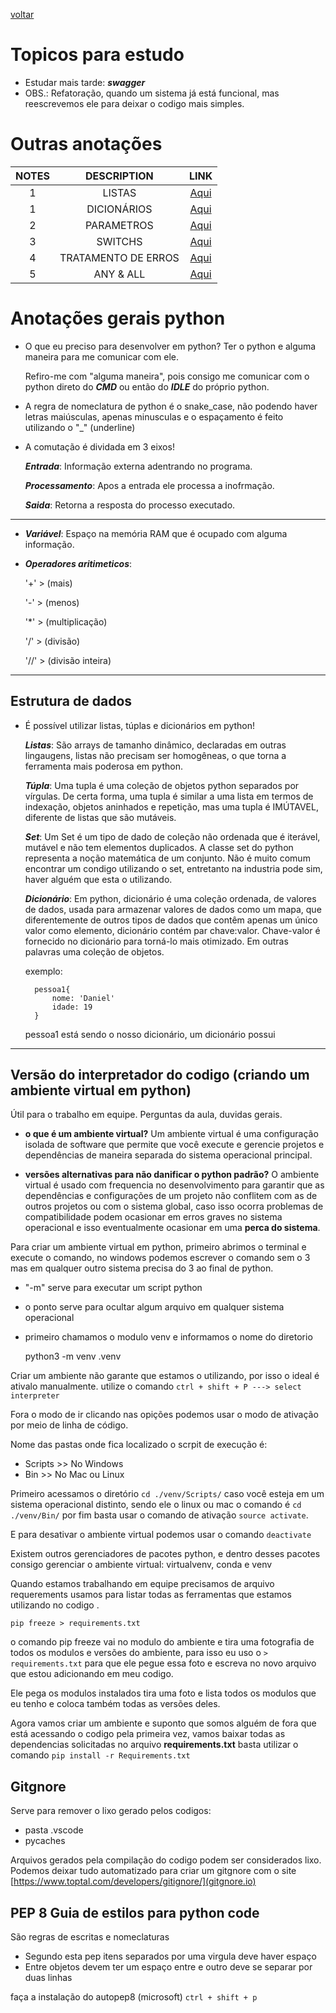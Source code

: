 [voltar](../../README.md)

# Topicos para estudo
- Estudar mais tarde: ***swagger***
- OBS.: Refatoração, quando um sistema já está funcional, mas reescrevemos ele para deixar o codigo mais simples.

# Outras anotações

| NOTES | DESCRIPTION | LINK|
|:-:|:-:|:-:|
|1| LISTAS |[ Aqui](./list.md)|
|1| DICIONÁRIOS |[ Aqui](./notebooks/dicionary.ipynb)|
|2| PARAMETROS |[ Aqui](./parametros.md)|
|3| SWITCHS |[ Aqui](./switchs.md)|
|4| TRATAMENTO DE ERROS |[ Aqui](./erros.md)|
|5| ANY & ALL |[ Aqui](./notebooks/utilidades.ipynb)|

# Anotações gerais python
- O que eu preciso para desenvolver em python? Ter o python e alguma maneira para me comunicar com ele.
    
    Refiro-me com "alguma maneira", pois consigo me comunicar com o python direto do ***CMD*** ou então do ***IDLE*** do próprio python.

- A regra de nomeclatura de python é o snake_case, não podendo haver letras maiúsculas, apenas minusculas e o espaçamento é feito utilizando o "_" (underline)


- A comutação é dividada em 3 eixos!

    ***Entrada***: Informação externa adentrando no programa.

    ***Processamento***: Apos a entrada ele processa a inofrmação.

    ***Saida***: Retorna a resposta do processo executado.

---

- ***Variável***: Espaço na memória RAM que é ocupado com alguma informação.
- ***Operadores aritimeticos***: 

    '+' > (mais) 

    '-' > (menos) 

    '*' > (multiplicação) 

    '/' > (divisão)

    '//' > (divisão inteira)

---

## Estrutura de dados

- É possível utilizar listas, túplas e dicionários em python!

    ***Listas***: São arrays de tamanho dinâmico, declaradas em outras lingaugens, listas não precisam ser homogêneas, o que torna a ferramenta mais poderosa em python.

    ***Túpla***: Uma tupla é uma coleção de objetos python separados por vírgulas. De certa forma, uma tupla é similar a uma lista em termos de indexação, objetos aninhados e repetição, mas uma tupla é IMÚTAVEL, diferente de listas que são mutáveis.

    ***Set***: Um Set é um tipo de dado de coleção não ordenada que é iterável, mutável e não tem elementos duplicados. A classe set do python representa a noção matemática de um conjunto. Não é muito comum encontrar um condigo utilizando o set, entretanto na industria pode sim, haver alguém que esta o utilizando.

    ***Dicionário***: Em python, dicionário é uma coleção ordenada, de valores de dados, usada para armazenar valores de dados como um mapa, que diferentemente de outros tipos de dados que contêm apenas um único valor como elemento, dicionário contém par chave:valor. Chave-valor é fornecido no dicionário para torná-lo mais otimizado. Em outras palavras uma coleção de objetos.

    exemplo: 

        pessoa1{
            nome: 'Daniel'
            idade: 19
        }

    pessoa1 está sendo o nosso dicionário, um dicionário possui 
---

## Versão do interpretador do codigo (criando um ambiente virtual em python)

Útil para o trabalho em equipe. Perguntas da aula, duvidas gerais.

- **o que é um ambiente virtual?** Um ambiente virtual é uma configuração isolada de software que permite que você execute e gerencie projetos e dependências de maneira separada do sistema operacional principal.

- **versões alternativas para não danificar o python padrão?** O ambiente virtual é usado com frequencia no desenvolvimento para garantir que as dependências e configurações de um projeto não conflitem com as de outros projetos ou com o sistema global, caso isso ocorra problemas de compatibilidade podem ocasionar em erros graves no sistema operacional e isso eventualmente ocasionar em uma **perca do sistema**.

Para criar um ambiente virtual em python, primeiro abrimos o terminal e execute o comando, no windows podemos escrever o comando sem o 3 mas em qualquer outro sistema precisa do 3 ao final de python.

- "-m" serve para executar um script python
- o ponto serve para ocultar algum arquivo em qualquer sistema operacional
- primeiro chamamos o modulo venv e informamos o nome do diretorio 

    python3 -m venv .venv 

Criar um ambiente não garante que estamos o utilizando, por isso o ideal é ativalo manualmente. utilize o comando `ctrl + shift + P ---> select interpreter` 

Fora o modo de ir clicando nas opições podemos usar o modo de ativação por meio de linha de código.

Nome das pastas onde fica localizado o scrpit de execução é:
- Scripts >> No Windows
- Bin >> No Mac ou Linux

Primeiro acessamos o diretório `cd ./venv/Scripts/` caso você esteja em um sistema operacional distinto, sendo ele o linux ou mac o comando é `cd ./venv/Bin/` por fim basta usar o comando de ativação `source activate`.

E para desativar o ambiente virtual podemos usar o comando `deactivate`

Existem outros gerenciadores de pacotes python, e dentro desses pacotes consigo gerenciar o ambiente virtual: virtualvenv, conda e venv

Quando estamos trabalhando em equipe precisamos de arquivo requerements usamos para listar todas as ferramentas que estamos utilizando no codigo .

`pip freeze > requirements.txt`

o comando pip freeze vai no modulo do ambiente e tira uma fotografia de todos os modulos e versões do ambiente, para isso eu uso o `> requirements.txt` para que ele pegue essa foto e escreva no novo arquivo que estou adicionando em meu codigo.

Ele pega os modulos instalados tira uma foto e lista todos os modulos que eu tenho e coloca também todas as versões deles.

Agora vamos criar um ambiente e suponto que somos alguém de fora que está acessando o codigo pela primeira vez, vamos baixar todas as dependencias solicitadas no arquivo **requirements.txt** basta utilizar o comando `pip install -r Requirements.txt`

## Gitgnore

Serve para remover o lixo gerado pelos codigos:
- pasta .vscode
- pycaches

Arquivos gerados pela compilação do codigo podem ser considerados lixo. Podemos deixar tudo automatizado para criar um gitgnore com o site [https://www.toptal.com/developers/gitignore/](gitgnore.io)


## PEP 8 Guia de estilos para python code

São regras de escritas e nomeclaturas 
- Segundo esta pep itens separados por uma virgula deve haver espaço
- Entre objetos devem ter um espaço entre e outro deve se separar por duas linhas

faça a instalação do autopep8 (microsoft) `ctrl + shift + p` 
